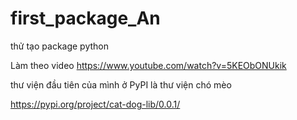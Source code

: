 # first_package_An
thử tạo package python

Làm theo video https://www.youtube.com/watch?v=5KEObONUkik 

thư viện đầu tiên của mình ở PyPI là thư viện chó mèo

https://pypi.org/project/cat-dog-lib/0.0.1/ 
